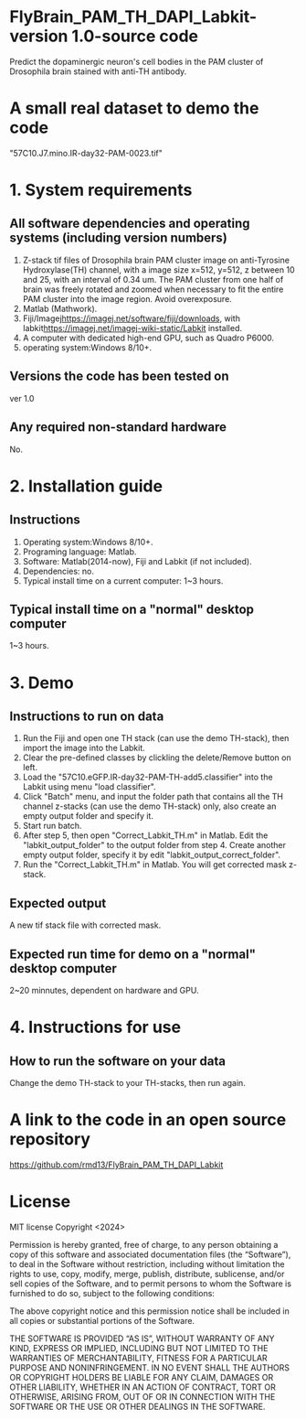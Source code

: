 # FlyBrain_PAM_TH_DAPI_Labkit-version 1.0-source code
Predict the dopaminergic neuron's cell bodies in the PAM cluster of Drosophila brain stained with anti-TH antibody.

# A small real dataset to demo the code
"57C10.J7.mino.IR-day32-PAM-0023.tif"

# 1. System requirements

## All software dependencies and operating systems (including version numbers)
1. Z-stack tif files of Drosophila brain PAM cluster image on anti-Tyrosine Hydroxylase(TH) channel, with a image size x=512, y=512, z between 10 and 25, with an interval of 0.34 um. The PAM cluster from one half of brain was freely rotated and zoomed when necessary to fit the entire PAM cluster into the image region. Avoid overexposure.
2. Matlab (Mathwork).
3. Fiji/Imagej<https://imagej.net/software/fiji/downloads>, with labkit<https://imagej.net/imagej-wiki-static/Labkit> installed.
4. A computer with dedicated high-end GPU, such as Quadro P6000.
5. operating system:Windows 8/10+.

## Versions the code has been tested on
ver 1.0 

## Any required non-standard hardware
No.

# 2. Installation guide

## Instructions
1. Operating system:Windows 8/10+.
2. Programing language: Matlab.
3. Software: Matlab(2014-now), Fiji and Labkit (if not included).
4. Dependencies: no.
5. Typical install time on a current computer: 1~3 hours.

## Typical install time on a "normal" desktop computer
1~3 hours.

# 3. Demo

## Instructions to run on data
1. Run the Fiji and open one TH stack (can use the demo TH-stack), then import the image into the Labkit.
2. Clear the pre-defined classes by clickling the delete/Remove button on left.
3. Load the "57C10.eGFP.IR-day32-PAM-TH-add5.classifier" into the Labkit using menu "load classifier".
4. Click "Batch" menu, and input the folder path that contains all the TH channel z-stacks (can use the demo TH-stack) only, also create an empty output folder and specify it.
5. Start run batch.
6. After step 5, then open "Correct_Labkit_TH.m" in Matlab.
   Edit the "labkit_output_folder" to the output folder from step 4.
   Create another empty output folder, specify it by edit "labkit_output_correct_folder".
7. Run the "Correct_Labkit_TH.m" in Matlab. You will get corrected mask z-stack.

## Expected output
A new tif stack file with corrected mask.

## Expected run time for demo on a "normal" desktop computer
 2~20 minnutes, dependent on hardware and GPU.

# 4. Instructions for use

## How to run the software on your data
Change the demo TH-stack to your TH-stacks, then run again.

# A link to the code in an open source repository
https://github.com/rmd13/FlyBrain_PAM_TH_DAPI_Labkit

# License
MIT license
Copyright <2024> 

Permission is hereby granted, free of charge, to any person obtaining a copy of this software and associated documentation files (the “Software”), to deal in the Software without restriction, including without limitation the rights to use, copy, modify, merge, publish, distribute, sublicense, and/or sell copies of the Software, and to permit persons to whom the Software is furnished to do so, subject to the following conditions:

The above copyright notice and this permission notice shall be included in all copies or substantial portions of the Software.

THE SOFTWARE IS PROVIDED “AS IS”, WITHOUT WARRANTY OF ANY KIND, EXPRESS OR IMPLIED, INCLUDING BUT NOT LIMITED TO THE WARRANTIES OF MERCHANTABILITY, FITNESS FOR A PARTICULAR PURPOSE AND NONINFRINGEMENT. IN NO EVENT SHALL THE AUTHORS OR COPYRIGHT HOLDERS BE LIABLE FOR ANY CLAIM, DAMAGES OR OTHER LIABILITY, WHETHER IN AN ACTION OF CONTRACT, TORT OR OTHERWISE, ARISING FROM, OUT OF OR IN CONNECTION WITH THE SOFTWARE OR THE USE OR OTHER DEALINGS IN THE SOFTWARE.
